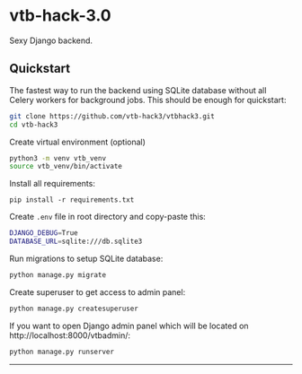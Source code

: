 # vtb-hack-3.0
Sexy Django backend.

## Quickstart

The fastest way to run the backend using SQLite database without all Celery workers for background jobs. This should be enough for quickstart:

``` bash
git clone https://github.com/vtb-hack3/vtbhack3.git
cd vtb-hack3
```

Create virtual environment (optional)
``` bash
python3 -m venv vtb_venv
source vtb_venv/bin/activate
```

Install all requirements:
```
pip install -r requirements.txt
```

Create `.env` file in root directory and copy-paste this:
``` bash 
DJANGO_DEBUG=True
DATABASE_URL=sqlite:///db.sqlite3
```

Run migrations to setup SQLite database:
``` bash
python manage.py migrate
```

Create superuser to get access to admin panel:
``` bash
python manage.py createsuperuser
```


If you want to open Django admin panel which will be located on http://localhost:8000/vtbadmin/:
``` bash
python manage.py runserver
```

----
